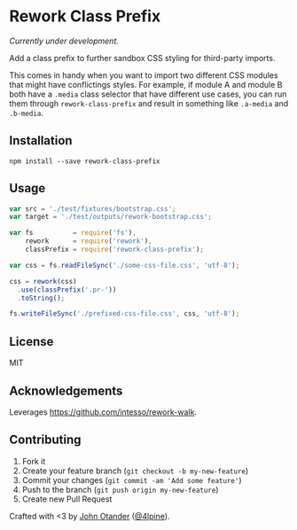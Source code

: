 # Rework Class Prefix

_Currently under development._

Add a class prefix to further sandbox CSS styling for third-party imports.

This comes in handy when you want to import two different CSS modules that might
have conflictings styles. For example, if module A and module B both have a
`.media` class selector that have different use cases, you can run them through
`rework-class-prefix` and result in something like `.a-media` and `.b-media`.

## Installation

```
npm install --save rework-class-prefix
```

## Usage

```js
var src = './test/fixtures/bootstrap.css';
var target = './test/outputs/rework-bootstrap.css';

var fs          = require('fs'),
    rework      = require('rework'),
    classPrefix = require('rework-class-prefix');

var css = fs.readFileSync('./some-css-file.css', 'utf-8');

css = rework(css)
  .use(classPrefix('.pr-'))
  .toString();

fs.writeFileSync('./prefixed-css-file.css', css, 'utf-8');
```

## License

MIT

## Acknowledgements

Leverages <https://github.com/intesso/rework-walk>.

## Contributing

1. Fork it
2. Create your feature branch (`git checkout -b my-new-feature`)
3. Commit your changes (`git commit -am 'Add some feature'`)
4. Push to the branch (`git push origin my-new-feature`)
5. Create new Pull Request

Crafted with <3 by [John Otander](http://johnotander.com) ([@4lpine](https://twitter.com/4lpine)).
